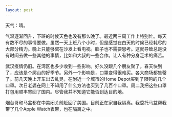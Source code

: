 ```yaml
---
layout: post
---
```


天气：晴。

气温逐渐回升，下班的时候天色也没有那么晚了。最近两三周工作上特别忙。每天有数不尽的事情要做。虽然一天上班八个小时，但是感觉在白天的时候已经耗尽的大部分精力。晚上只能够窝在沙发上看电视。脑子也不需要思考。这就导致总是没有时间去做一些其他的事情，比如和大叔的一些合作。让人有种分身乏术的痛苦。

武汉疫情仍旧。在湾区也多少收到一些影响。好久没跟几个朋友聚了。春天快到了，应该是个爬山的好季节。另外一个影响是，口罩变得很难买。各大商场都售罄了。前几天晚上开车出去乱晃，在附近一个城市的Home Depot买到了限购的几个口罩。次日老婆在网上不知用了什么方法也买到了几百个口罩。周二我把这些口罩打包用顺丰寄回了国内。尽管我并不知道它能否到达目的地。

烟台哥和马盆都在中美闭关前赶回了美国。目前正在家自我隔离。我委托马盆帮我带了几个Apple Watch表带，也在隔离之中。